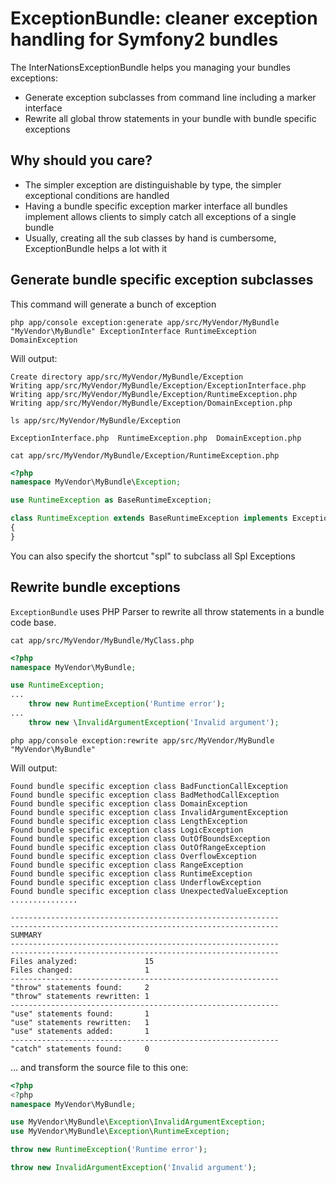 # ExceptionBundle: cleaner exception handling for Symfony2 bundles

The InterNationsExceptionBundle helps you managing your bundles exceptions:

 - Generate exception subclasses from command line including a marker interface
 - Rewrite all global throw statements in your bundle with bundle specific exceptions

## Why should you care?

 - The simpler exception are distinguishable by type, the simpler exceptional conditions are handled
 - Having a bundle specific exception marker interface all bundles implement allows clients to simply catch all exceptions of a single bundle
 - Usually, creating all the sub classes by hand is cumbersome, ExceptionBundle helps a lot with it


## Generate bundle specific exception subclasses

This command will generate a bunch of exception

```
php app/console exception:generate app/src/MyVendor/MyBundle "MyVendor\MyBundle" ExceptionInterface RuntimeException DomainException
```

Will output:
```
Create directory app/src/MyVendor/MyBundle/Exception
Writing app/src/MyVendor/MyBundle/Exception/ExceptionInterface.php
Writing app/src/MyVendor/MyBundle/Exception/RuntimeException.php
Writing app/src/MyVendor/MyBundle/Exception/DomainException.php
```

`ls app/src/MyVendor/MyBundle/Exception`

```
ExceptionInterface.php  RuntimeException.php  DomainException.php
```

`cat app/src/MyVendor/MyBundle/Exception/RuntimeException.php`
```php
<?php
namespace MyVendor\MyBundle\Exception;

use RuntimeException as BaseRuntimeException;

class RuntimeException extends BaseRuntimeException implements ExceptionInterface
{
}
```

You can also specify the shortcut "spl" to subclass all Spl Exceptions

## Rewrite bundle exceptions
`ExceptionBundle` uses PHP Parser to rewrite all throw statements in a bundle code base.

`cat app/src/MyVendor/MyBundle/MyClass.php`

```php
<?php
namespace MyVendor\MyBundle;

use RuntimeException;
...
    throw new RuntimeException('Runtime error');
...
    throw new \InvalidArgumentException('Invalid argument');
```

`php app/console exception:rewrite app/src/MyVendor/MyBundle "MyVendor\MyBundle"`

Will output:

```
Found bundle specific exception class BadFunctionCallException
Found bundle specific exception class BadMethodCallException
Found bundle specific exception class DomainException
Found bundle specific exception class InvalidArgumentException
Found bundle specific exception class LengthException
Found bundle specific exception class LogicException
Found bundle specific exception class OutOfBoundsException
Found bundle specific exception class OutOfRangeException
Found bundle specific exception class OverflowException
Found bundle specific exception class RangeException
Found bundle specific exception class RuntimeException
Found bundle specific exception class UnderflowException
Found bundle specific exception class UnexpectedValueException
...............

------------------------------------------------------------
------------------------------------------------------------
SUMMARY
------------------------------------------------------------
------------------------------------------------------------
Files analyzed:               15
Files changed:                1
------------------------------------------------------------
"throw" statements found:     2
"throw" statements rewritten: 1
------------------------------------------------------------
"use" statements found:       1
"use" statements rewritten:   1
"use" statements added:       1
------------------------------------------------------------
"catch" statements found:     0
```

... and transform the source file to this one:

```php
<?php
<?php
namespace MyVendor\MyBundle;

use MyVendor\MyBundle\Exception\InvalidArgumentException;
use MyVendor\MyBundle\Exception\RuntimeException;

throw new RuntimeException('Runtime error');

throw new InvalidArgumentException('Invalid argument');
```
